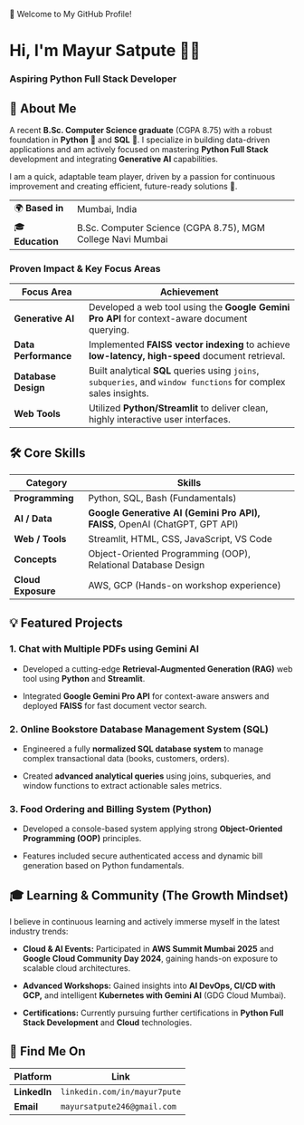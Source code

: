 👋 Welcome to My GitHub Profile!

# Hi, I'm Mayur Satpute 👨‍💻

### **Aspiring Python Full Stack Developer**

## 🌟 About Me

A recent **B.Sc. Computer Science graduate** (CGPA 8.75) with a robust foundation in **Python** 🐍 and **SQL** 💾. I specialize in building data-driven applications and am actively focused on mastering **Python Full Stack** development and integrating **Generative AI** capabilities.

I am a quick, adaptable team player, driven by a passion for continuous improvement and creating efficient, future-ready solutions 🚀.

|  |  | 
| ----- | ----- | 
| 🌍 **Based in** | Mumbai, India | 
| 🎓 **Education** | B.Sc. Computer Science (CGPA 8.75), MGM College Navi Mumbai | 

### Proven Impact & Key Focus Areas

| Focus Area | Achievement | 
| ----- | ----- | 
| **Generative AI** | Developed a web tool using the **Google Gemini Pro API** for context-aware document querying. | 
| **Data Performance** | Implemented **FAISS vector indexing** to achieve **low-latency, high-speed** document retrieval. | 
| **Database Design** | Built analytical **SQL** queries using `joins`, `subqueries`, and `window functions` for complex sales insights. | 
| **Web Tools** | Utilized **Python/Streamlit** to deliver clean, highly interactive user interfaces. | 

## 🛠 Core Skills

| Category | Skills | 
| ----- | ----- | 
| **Programming** | Python, SQL, Bash (Fundamentals) | 
| **AI / Data** | **Google Generative AI (Gemini Pro API), FAISS**, OpenAI (ChatGPT, GPT API) | 
| **Web / Tools** | Streamlit, HTML, CSS, JavaScript, VS Code | 
| **Concepts** | Object-Oriented Programming (OOP), Relational Database Design | 
| **Cloud Exposure** | AWS, GCP (Hands-on workshop experience) | 

## 💡 Featured Projects

### 1. Chat with Multiple PDFs using Gemini AI

* Developed a cutting-edge **Retrieval-Augmented Generation (RAG)** web tool using **Python** and **Streamlit**.

* Integrated **Google Gemini Pro API** for context-aware answers and deployed **FAISS** for fast document vector search.

### 2. Online Bookstore Database Management System (SQL)

* Engineered a fully **normalized SQL database system** to manage complex transactional data (books, customers, orders).

* Created **advanced analytical queries** using joins, subqueries, and window functions to extract actionable sales metrics.

### 3. Food Ordering and Billing System (Python)

* Developed a console-based system applying strong **Object-Oriented Programming (OOP)** principles.

* Features included secure authenticated access and dynamic bill generation based on Python fundamentals.

## 🎓 Learning & Community (The Growth Mindset)

I believe in continuous learning and actively immerse myself in the latest industry trends:

* **Cloud & AI Events:** Participated in **AWS Summit Mumbai 2025** and **Google Cloud Community Day 2024**, gaining hands-on exposure to scalable cloud architectures.

* **Advanced Workshops:** Gained insights into **AI DevOps, CI/CD with GCP,** and intelligent **Kubernetes with Gemini AI** (GDG Cloud Mumbai).

* **Certifications:** Currently pursuing further certifications in **Python Full Stack Development** and **Cloud** technologies.

## 🔗 Find Me On

| Platform | Link | 
| ----- | ----- | 
| **LinkedIn** | `linkedin.com/in/mayur7pute` | 
| **Email** | `mayursatpute246@gmail.com` |
